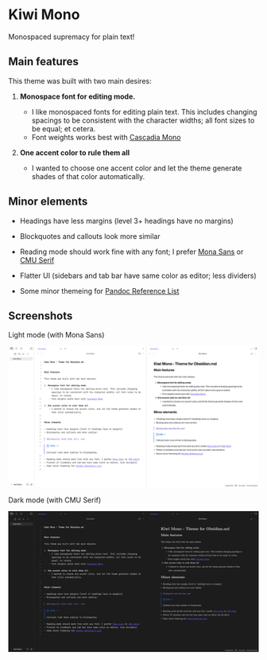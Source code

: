 # Kiwi Mono

Monospaced supremacy for plain text!


## Main features

This theme was built with two main desires:

1. **Monospace font for editing mode.**
    - I like monospaced fonts for editing plain text. This includes changing spacings to be consistent with the character widths; all font sizes to be equal; et cetera.
    - Font weights works best with [Cascadia Mono](https://github.com/microsoft/cascadia-code)

2. **One accent color to rule them all**
    - I wanted to choose one accent color and let the theme generate shades of that color automatically.


## Minor elements

- Headings have less margins (level 3+ headings have no margins)

- Blockquotes and callouts look more similar

- Reading mode should work fine with any font; I prefer [Mona Sans](https://github.com/github/mona-sans) or [CMU Serif](https://sourceforge.net/projects/cm-unicode/)

- Flatter UI (sidebars and tab bar have same color as editor; less dividers)

- Some minor themeing for [Pandoc Reference List](https://github.com/mgmeyers/obsidian-pandoc-reference-list)


## Screenshots

Light mode (with Mona Sans)

![Light mode](./light.png)

Dark mode (with CMU Serif)

![Dark mode](./dark.png)